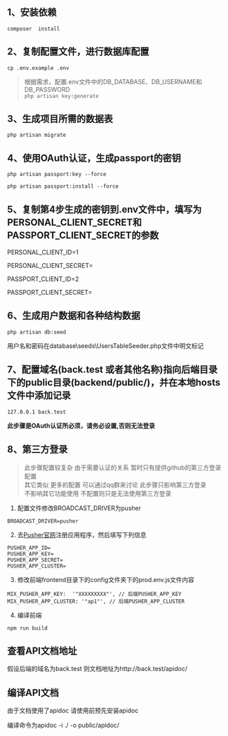 ## 1、安装依赖
`composer  install`

## 2、复制配置文件，进行数据库配置
`cp .env.example .env`  
>  根据需求，配置.env文件中的DB_DATABASE、DB_USERNAME和DB_PASSWORD  
`php artisan key:generate`


## 3、生成项目所需的数据表
`php artisan migrate`

## 4、使用OAuth认证，生成passport的密钥
`php artisan passport:key --force`

`php artisan passport:install --force`

## 5、复制第4步生成的密钥到.env文件中，填写为PERSONAL_CLIENT_SECRET和PASSPORT_CLIENT_SECRET的参数
PERSONAL_CLIENT_ID=1

PERSONAL_CLIENT_SECRET=

PASSPORT_CLIENT_ID=2

PASSPORT_CLIENT_SECRET=

## 6、生成用户数据和各种结构数据
`php artisan db:seed`

用户名和密码在database\seeds\UsersTableSeeder.php文件中明文标记

## 7、配置域名(back.test 或者其他名称)指向后端目录下的public目录(backend/public/)，并在本地hosts文件中添加记录
`127.0.0.1 back.test`

**此步骤是OAuth认证所必须，请务必设置,否则无法登录**

## 8、第三方登录
>此步骤配置较复杂 由于需要认证的关系 暂时只有提供github的第三方登录配置  
> 其它类似  更多的配置  可以通过qq群来讨论  此步骤只影响第三方登录  
> 不影响其它功能使用 不配置则只是无法使用第三方登录

1. 配置文件修改BROADCAST_DRIVER为pusher
~~~
BROADCAST_DRIVER=pusher
~~~
2. 去[Pusher官网](https://pusher.com/)注册应用程序，然后填写下列信息
~~~
PUSHER_APP_ID=
PUSHER_APP_KEY=
PUSHER_APP_SECRET=
PUSHER_APP_CLUSTER=
~~~
3. 修改前端frontend目录下的config文件夹下的prod.env.js文件内容
~~~
MIX_PUSHER_APP_KEY:  '"XXXXXXXXX"', // 后端PUSHER_APP_KEY
MIX_PUSHER_APP_CLUSTER: '"ap1"', // 后端PUSHER_APP_CLUSTER
~~~
4. 编译前端
~~~
npm run build
~~~

## 查看API文档地址
 假设后端的域名为back.test 则文档地址为http://back.test/apidoc/

## 编译API文档
  由于文档使用了apidoc 请使用前预先安装apidoc

  编译命令为apidoc -i ./ -o public/apidoc/
